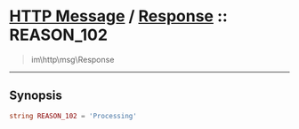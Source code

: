 # [HTTP Message](http.md) / [Response](http-Response.md) :: REASON_102
 > im\http\msg\Response
____

## Synopsis
```php
string REASON_102 = 'Processing'
```
